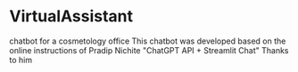 # VirtualAssistant
chatbot for a cosmetology office
This chatbot was developed based on the online instructions of Pradip Nichite "ChatGPT API + Streamlit Chat"
Thanks to him

